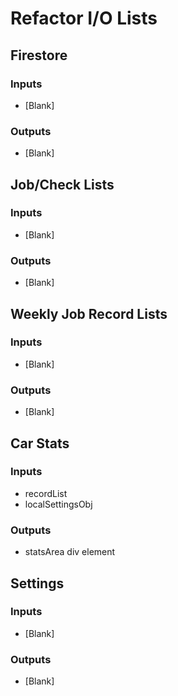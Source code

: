 # Refactor I/O Lists

## Firestore

### Inputs

-   [Blank]

### Outputs

-   [Blank]

## Job/Check Lists

### Inputs

-   [Blank]

### Outputs

-   [Blank]

## Weekly Job Record Lists

### Inputs

-   [Blank]

### Outputs

-   [Blank]

## Car Stats

### Inputs

-   recordList
-   localSettingsObj

### Outputs

-   statsArea div element

## Settings

### Inputs

-   [Blank]

### Outputs

-   [Blank]

